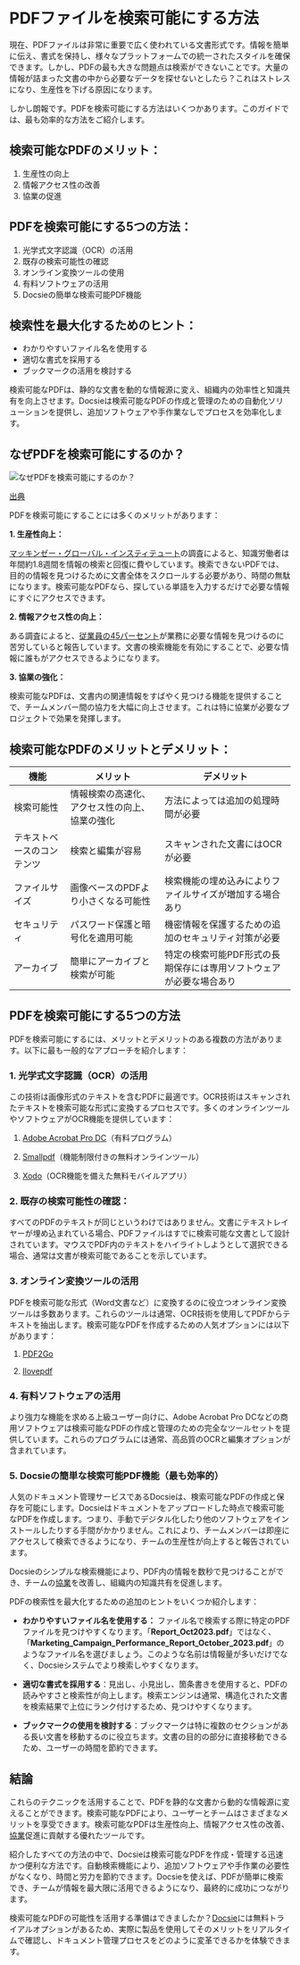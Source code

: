 # PDFファイルを検索可能にする方法

現在、PDFファイルは非常に重要で広く使われている文書形式です。情報を簡単に伝え、書式を保持し、様々なプラットフォームでの統一されたスタイルを確保できます。しかし、PDFの最も大きな問題点は検索ができないことです。大量の情報が詰まった文書の中から必要なデータを探せないとしたら？これはストレスになり、生産性を下げる原因になります。

しかし朗報です。PDFを検索可能にする方法はいくつかあります。このガイドでは、最も効率的な方法をご紹介します。

## 検索可能なPDFのメリット：

1. 生産性の向上
2. 情報アクセス性の改善
3. 協業の促進

## PDFを検索可能にする5つの方法：

1. 光学式文字認識（OCR）の活用
2. 既存の検索可能性の確認
3. オンライン変換ツールの使用
4. 有料ソフトウェアの活用
5. Docsieの簡単な検索可能PDF機能

## 検索性を最大化するためのヒント：

- わかりやすいファイル名を使用する
- 適切な書式を採用する
- ブックマークの活用を検討する

検索可能なPDFは、静的な文書を動的な情報源に変え、組織内の効率性と知識共有を向上させます。Docsieは検索可能なPDFの作成と管理のための自動化ソリューションを提供し、追加ソフトウェアや手作業なしでプロセスを効率化します。

## なぜPDFを検索可能にするのか？

![なぜPDFを検索可能にするのか？](https://cdn.docsie.io/workspace_PfNzfGj3YfKKtTO4T/doc_QiqgSuNoJpspcExF3/file_jlxXevoHVgfgPUm19/image1.png)

[出典](https://artificio.ai/product/search-pdf)

PDFを検索可能にすることには多くのメリットがあります：

**1. 生産性向上：**

[マッキンゼー・グローバル・インスティテュート](https://www.mckinsey.com/industries/technology-media-and-telecommunications/our-insights/the-social-economy)の調査によると、知識労働者は年間約1.8週間を情報の検索と回復に費やしています。検索できないPDFでは、目的の情報を見つけるために文書全体をスクロールする必要があり、時間の無駄になります。検索可能なPDFなら、探している単語を入力するだけで必要な情報にすぐにアクセスできます。

**2. 情報アクセス性の向上：**

ある調査によると、[従業員の45パーセント](https://investor.manpowergroup.com/news-releases/news-release-details/talent-shortages-record-high-45-employers-around-world-report)が業務に必要な情報を見つけるのに苦労していると報告しています。文書の検索機能を有効にすることで、必要な情報に誰もがアクセスできるようになります。

**3. 協業の強化：**

検索可能なPDFは、文書内の関連情報をすばやく見つける機能を提供することで、チームメンバー間の協力を大幅に向上させます。これは特に協業が必要なプロジェクトで効果を発揮します。

## 検索可能なPDFのメリットとデメリット：

|機能|メリット|デメリット|
|-|-|-|
|検索可能性|情報検索の高速化、アクセス性の向上、協業の強化|方法によっては追加の処理時間が必要|
|テキストベースのコンテンツ|検索と編集が容易|スキャンされた文書にはOCRが必要|
|ファイルサイズ|画像ベースのPDFより小さくなる可能性|検索機能の埋め込みによりファイルサイズが増加する場合あり|
|セキュリティ|パスワード保護と暗号化を適用可能|機密情報を保護するための追加のセキュリティ対策が必要|
|アーカイブ|簡単にアーカイブと検索が可能|特定の検索可能PDF形式の長期保存には専用ソフトウェアが必要な場合あり|

## PDFを検索可能にする5つの方法

PDFを検索可能にするには、メリットとデメリットのある複数の方法があります。以下に最も一般的なアプローチを紹介します：

### 1. 光学式文字認識（OCR）の活用
この技術は画像形式のテキストを含むPDFに最適です。OCR技術はスキャンされたテキストを検索可能な形式に変換するプロセスです。多くのオンラインツールやソフトウェアがOCR機能を提供しています：

1. [Adobe Acrobat Pro DC](https://www.adobe.com/es_eu/acrobat/acrobat-pro.html)（有料プログラム）

2. [Smallpdf](https://smallpdf.com/)（機能制限付きの無料オンラインツール）

3. [Xodo](https://xodo.com/)（OCR機能を備えた無料モバイルアプリ）

### 2. 既存の検索可能性の確認：
すべてのPDFのテキストが同じというわけではありません。文書にテキストレイヤーが埋め込まれている場合、PDFファイルはすでに検索可能な文書として設計されています。マウスでPDF内のテキストをハイライトしようとして選択できる場合、通常は文書が検索可能であることを示しています。

### 3. オンライン変換ツールの活用

PDFを検索可能な形式（Word文書など）に変換するのに役立つオンライン変換ツールは多数あります。これらのツールは通常、OCR技術を使用してPDFからテキストを抽出します。検索可能なPDFを作成するための人気オプションには以下があります：

1. [PDF2Go](https://www.pdf2go.com/)

2. [Ilovepdf](https://www.ilovepdf.com/)

### 4. 有料ソフトウェアの活用

より強力な機能を求める上級ユーザー向けに、Adobe Acrobat Pro DCなどの商用ソフトウェアは検索可能なPDFの作成と管理のための完全なツールセットを提供しています。これらのプログラムには通常、高品質のOCRと編集オプションが含まれています。

### 5. Docsieの簡単な検索可能PDF機能（最も効率的）

人気のドキュメント管理サービスであるDocsieは、検索可能なPDFの作成と保存を可能にします。Docsieはドキュメントをアップロードした時点で検索可能なPDFを作成します。つまり、手動でデジタル化したり他のソフトウェアをインストールしたりする手間がかかりません。これにより、チームメンバーは即座にアクセスして検索できるようになり、チームの生産性が向上すると報告されています。

Docsieのシンプルな検索機能により、PDF内の情報を数秒で見つけることができ、チームの[協業](https://site.docsie.io/centralized-team-collaboration-and-project-management)を改善し、組織内の知識共有を促進します。

PDFの検索性を最大化するための追加のヒントをいくつか紹介します：

* **わかりやすいファイル名を使用する：** ファイル名で検索する際に特定のPDFファイルを見つけやすくなります。「**Report_Oct2023.pdf**」ではなく、「**Marketing_Campaign_Performance_Report_October_2023.pdf**」のようなファイル名を選びましょう。このような名前は情報量が多いだけでなく、Docsieシステムでより検索しやすくなります。

* **適切な書式を採用する**：見出し、小見出し、箇条書きを使用すると、PDFの読みやすさと検索性が向上します。検索エンジンは通常、構造化された文書を検索結果で上位にランク付けするため、見つけやすくなります。

* **ブックマークの使用を検討する**：ブックマークは特に複数のセクションがある長い文書を移動するのに役立ちます。文書の目的の部分に直接移動できるため、ユーザーの時間を節約できます。

## 結論

これらのテクニックを活用することで、PDFを静的な文書から動的な情報源に変えることができます。検索可能なPDFにより、ユーザーとチームはさまざまなメリットを享受できます。検索可能なPDFは生産性向上、情報アクセス性の改善、[協業](https://site.docsie.io/documentation-collaboration-software)促進に貢献する優れたツールです。

紹介したすべての方法の中で、Docsieは検索可能なPDFを作成・管理する迅速かつ便利な方法です。自動検索機能により、追加ソフトウェアや手作業の必要性がなくなり、時間と労力を節約できます。Docsieを使えば、PDFが簡単に検索でき、チームが情報を最大限に活用できるようになり、最終的に成功につながります。

検索可能なPDFの可能性を活用する準備はできましたか？[Docsie](https://www.docsie.io/)には無料トライアルオプションがあるため、実際に製品を使用してそのメリットをリアルタイムで確認し、ドキュメント管理プロセスをどのように変革できるかを体験できます。